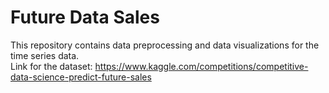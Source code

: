 # Future Data Sales
 
This repository contains data preprocessing and data visualizations for the time series data.  
Link for the dataset: https://www.kaggle.com/competitions/competitive-data-science-predict-future-sales